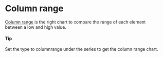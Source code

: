 # Column range

[Column range](https://api.highcharts.com/highstock/series.columnrange) is the right chart to compare the range of each element between a low and high value.

#### Tip

Set the type to columnrange under the series to get the column range chart.
